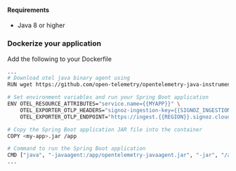 #### Requirements
- Java 8 or higher
&nbsp;

### Dockerize your application

Add the following to your Dockerfile

```bash
...
# Download otel java binary agent using 
RUN wget https://github.com/open-telemetry/opentelemetry-java-instrumentation/releases/latest/download/opentelemetry-javaagent.jar -O opentelemetry-javaagent.jar

# Set environment variables and run your Spring Boot application
ENV OTEL_RESOURCE_ATTRIBUTES="service.name={{MYAPP}}" \
    OTEL_EXPORTER_OTLP_HEADERS="signoz-ingestion-key={{SIGNOZ_INGESTION_KEY}}" \
    OTEL_EXPORTER_OTLP_ENDPOINT="https://ingest.{{REGION}}.signoz.cloud:443"

# Copy the Spring Boot application JAR file into the container
COPY <my-app>.jar /app

# Command to run the Spring Boot application
CMD ["java", "-javaagent:/app/opentelemetry-javaagent.jar", "-jar", "/app/<my-app>.jar"]
...
```


